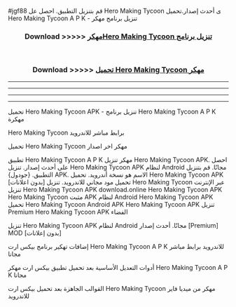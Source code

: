 #jgf88 قم بتنزيل التطبيق. احصل عل Hero Making Tycoon  ى أحدث إصدار.تحميل Hero Making Tycoon  A P K - تنزيل برنامج مهكر



<div align="center">
<h3>Download >>>>> <a href="https://ar-sites.web.app/?ar= Hero Making Tycoon ">مهكرHero Making Tycoon  تنزيل برنامج</a></h3><br>

<h3>Download >>>>> <a href="https://ar-sites.web.app/?ar= Hero Making Tycoon ">تحميل Hero Making Tycoon  مهكر</a></h3>
</div>


----------------------------------------------------------

----------------------------------------------------------

----------------------------------------------------------

----------------------------------------------------------


تحميل Hero Making Tycoon  APK - تنزيل برنامج Hero Making Tycoon  A P K مهكرة

Hero Making Tycoon  برابط مباشر للاندرويد

تحميل Hero Making Tycoon  مهكر اخر اصدار

تطبيق Hero Making Tycoon  A P K مهكر
تنزيل Hero Making Tycoon  APK. احصل على أحدث إصدار.
تنزيل Hero Making Tycoon  APK لنظام Android مجانًا.
قم بتنزيل التطبيق. {جودول} APK. الاسم هو نسخة أندرويد.
تحميل Hero Making Tycoon  APK [بدون اعلانات]
تحميل مود مجاني للاندرويد.
تنزيل Hero Making Tycoon  عبر الإنترنت
تنزيل Hero Making Tycoon  APK
download.online Hero Making Tycoon  APK
Hero Making Tycoon  مثبت APK لنظام Android
Hero Making Tycoon  APK
تحميل Hero Making Tycoon  Android APK
Hero Making Tycoon  APK تنزيل Premium
Hero Making Tycoon  APK الفضاء

تنزيل Hero Making Tycoon  APK لنظام Android مجانًا. أحدث إصدار [Premium] MOD [بدون إعلانات]

إضافات تهكير برنامج بيكس ارت Hero Making Tycoon  A P K للاندرويد برابط مباشر مجانا

أدوات التعديل الأساسية بعد تحميل تطبيق بيكس ارت مهكر Hero Making Tycoon  A P K مجانا

القوالب الجاهزة بعد تحميل بيكس ارت Hero Making Tycoon  مهكر من ميديا فاير للاندرويد



